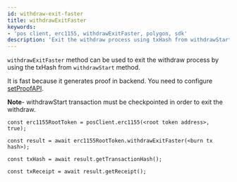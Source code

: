 ```yaml
---
id: withdraw-exit-faster
title: withdrawExitFaster
keywords: 
- 'pos client, erc1155, withdrawExitFaster, polygon, sdk'
description: 'Exit the withdraw process using txHash from withdrawStart.'
---
```


`withdrawExitFaster` method can be used to exit the withdraw process by using the txHash from `withdrawStart` method.

It is fast because it generates proof in backend. You need to configure [setProofAPI](/docs/develop/ethereum-polygon/matic-js/set-proof-api).

**Note**- withdrawStart transaction must be checkpointed in order to exit the withdraw.

```
const erc1155RootToken = posClient.erc1155(<root token address>, true);

const result = await erc1155RootToken.withdrawExitFaster(<burn tx hash>);

const txHash = await result.getTransactionHash();

const txReceipt = await result.getReceipt();

```
